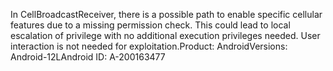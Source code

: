 In CellBroadcastReceiver, there is a possible path to enable specific cellular features due to a missing permission check. This could lead to local escalation of privilege with no additional execution privileges needed. User interaction is not needed for exploitation.Product: AndroidVersions: Android-12LAndroid ID: A-200163477
